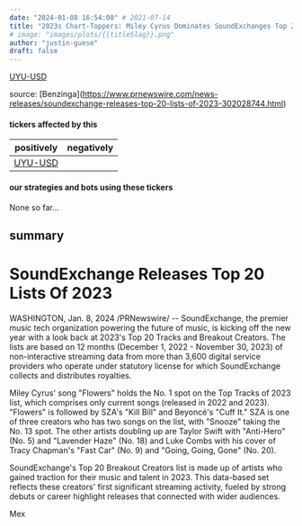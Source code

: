 ```yaml
---
date: "2024-01-08 16:54:00" # 2021-07-14
title: "2023s Chart-Toppers: Miley Cyrus Dominates SoundExchanges Top 20, Peso Pluma Soars as Breakout Creator"
# image: "images/plots/{{titleSlag}}.png"
author: "justin-guese"
draft: false
---
```

<a href='https://finance.yahoo.com/quote/UYU-USD' target='_blank'>UYU-USD</a> 

source: [Benzinga](<a href='https://www.prnewswire.com/news-releases/soundexchange-releases-top-20-lists-of-2023-302028744.html' target='_blank'>https://www.prnewswire.com/news-releases/soundexchange-releases-top-20-lists-of-2023-302028744.html</a>)

#### tickers affected by this

| positively | negatively |
|------------|------------
| <a href='https://finance.yahoo.com/quote/UYU-USD' target='_blank'>UYU-USD</a> |  |

#### our strategies and bots using these tickers

None so far...

## summary

# SoundExchange Releases Top 20 Lists Of 2023

WASHINGTON, Jan. 8, 2024 /PRNewswire/ -- SoundExchange, the premier music tech organization powering the future of music, is kicking off the new year with a look back at 2023's Top 20 Tracks and Breakout Creators. The lists are based on 12 months (December 1, 2022 - November 30, 2023) of non-interactive streaming data from more than 3,600 digital service providers who operate under statutory license for which SoundExchange collects and distributes royalties.

Miley Cyrus' song "Flowers" holds the No. 1 spot on the Top Tracks of 2023 list, which comprises only current songs (released in 2022 and 2023). "Flowers" is followed by SZA's "Kill Bill" and Beyoncé's "Cuff It." SZA is one of three creators who has two songs on the list, with "Snooze" taking the No. 13 spot. The other artists doubling up are Taylor Swift with "Anti-Hero" (No. 5) and "Lavender Haze" (No. 18) and Luke Combs with his cover of Tracy Chapman's "Fast Car" (No. 9) and "Going, Going, Gone" (No. 20).

SoundExchange's Top 20 Breakout Creators list is made up of artists who gained traction for their music and talent in 2023. This data-based set reflects these creators' first significant streaming activity, fueled by strong debuts or career highlight releases that connected with wider audiences.

Mex